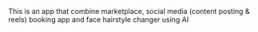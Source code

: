 This is an app that combine marketplace, social media (content posting & reels) booking app and face hairstyle changer using AI
